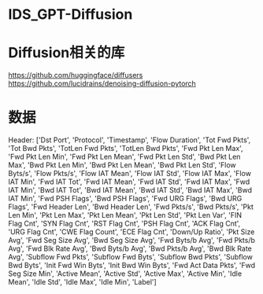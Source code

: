 # IDS_GPT-Diffusion
# Diffusion相关的库
https://github.com/huggingface/diffusers  
https://github.com/lucidrains/denoising-diffusion-pytorch
# 数据
Header: ['Dst Port', 'Protocol', 'Timestamp', 'Flow Duration', 'Tot Fwd Pkts', 'Tot Bwd Pkts', 
'TotLen Fwd Pkts', 'TotLen Bwd Pkts', 'Fwd Pkt Len Max', 'Fwd Pkt Len Min', 'Fwd Pkt Len Mean', 
'Fwd Pkt Len Std', 'Bwd Pkt Len Max', 'Bwd Pkt Len Min', 'Bwd Pkt Len Mean', 'Bwd Pkt Len Std', 
'Flow Byts/s', 'Flow Pkts/s', 'Flow IAT Mean', 'Flow IAT Std', 'Flow IAT Max', 'Flow IAT Min', 
'Fwd IAT Tot', 'Fwd IAT Mean', 'Fwd IAT Std', 'Fwd IAT Max', 'Fwd IAT Min', 'Bwd IAT Tot', 
'Bwd IAT Mean', 'Bwd IAT Std', 'Bwd IAT Max', 'Bwd IAT Min', 'Fwd PSH Flags', 'Bwd PSH Flags', 
'Fwd URG Flags', 'Bwd URG Flags', 'Fwd Header Len', 'Bwd Header Len', 'Fwd Pkts/s', 'Bwd Pkts/s', 
'Pkt Len Min', 'Pkt Len Max', 'Pkt Len Mean', 'Pkt Len Std', 'Pkt Len Var', 'FIN Flag Cnt', 
'SYN Flag Cnt', 'RST Flag Cnt', 'PSH Flag Cnt', 'ACK Flag Cnt', 'URG Flag Cnt', 'CWE Flag Count', 
'ECE Flag Cnt', 'Down/Up Ratio', 'Pkt Size Avg', 'Fwd Seg Size Avg', 'Bwd Seg Size Avg', 
'Fwd Byts/b Avg', 'Fwd Pkts/b Avg', 'Fwd Blk Rate Avg', 'Bwd Byts/b Avg', 'Bwd Pkts/b Avg', 
'Bwd Blk Rate Avg', 'Subflow Fwd Pkts', 'Subflow Fwd Byts', 'Subflow Bwd Pkts', 'Subflow Bwd Byts', 
'Init Fwd Win Byts', 'Init Bwd Win Byts', 'Fwd Act Data Pkts', 'Fwd Seg Size Min', 'Active Mean', 
'Active Std', 'Active Max', 'Active Min', 'Idle Mean', 'Idle Std', 'Idle Max', 'Idle Min', 'Label']  
